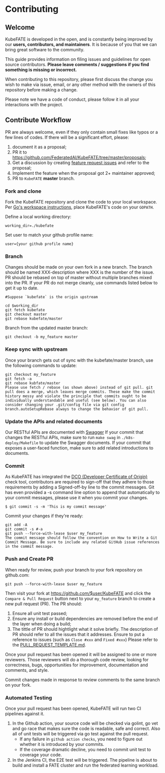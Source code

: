 # Contributing

## Welcome
KubeFATE is developed in the open, and is constantly being improved by our **users, contributors, and maintainers**. It is because of you that we can bring great software to the community.

This guide provides information on filing issues and guidelines for open source contributors. **Please leave comments / suggestions if you find something is missing or incorrect.**

When contributing to this repository, please first discuss the change you wish to make via issue, email, or any other method with the owners of this repository before making a change. 

Please note we have a code of conduct, please follow it in all your interactions with the project.

## Contribute Workflow
PR are always welcome, even if they only contain small fixes like typos or a few lines of codes. If there will be a significant effort, please:
1. document it as a proposal;
2. PR it to https://github.com/FederatedAI/KubeFATE/tree/master/proposals;
3. Get a discussion by creating [feature request issues](https://github.com/FederatedAI/KubeFATE/issues/new?assignees=&labels=&template=feature_request.md&title=) and refer to the proposal;
4. Implement the feature when the proposal got 2+ maintainer approved;
5. PR to `KubeFATE` **master** branch.

### Fork and clone
Fork the KubeFATE repository and clone the code to your local workspace. Per [Go's workspace instructions](https://golang.org/doc/code.html#Workspaces), place KubeFATE's code on your `GOPATH`.

Define a local working directory:
```
working_dir=./kubefate
```
Set user to match your github profile name:
```
user={your github profile name}
```

### Branch
Changes should be made on your own fork in a new branch. The branch should be named XXX-description where XXX is the number of the issue. PR should be rebased on top of master without multiple branches mixed into the PR. If your PR do not merge cleanly, use commands listed below to get it up to date.

```
#Suppose `kubefate` is the origin upstream

cd $working_dir
git fetch kubefate
git checkout master
git rebase kubefate/master
```
Branch from the updated master branch:
```
git checkout -b my_feature master
```

### Keep sync with upstream
Once your branch gets out of sync with the kubefate/master branch, use the following commands to update:
```
git checkout my_feature
git fetch -a
git rebase kubfate/master
Please use fetch / rebase (as shown above) instead of git pull. git pull does a merge, which leaves merge commits. These make the commit history messy and violate the principle that commits ought to be individually understandable and useful (see below). You can also consider changing your .git/config file via git config branch.autoSetupRebase always to change the behavior of git pull.
```

### Update the APIs and related documents
Our RESTful APIs are documented with [Swagger](https://swagger.io/)
If your commit that changes the RESTful APIs, make sure to run `make swag` in `./k8s-deploy/Makefile` to update the Swagger documents.
If your commit that exposes a user-faced function, make sure to add related introductions to documents.

### Commit
As KubeFATE has integrated the [DCO (Developer Certificate of Origin)](https://probot.github.io/apps/dco/) check tool, contributors are required to sign-off that they adhere to those requirements by adding a Signed-off-by line to the commit messages. Git has even provided a -s command line option to append that automatically to your commit messages, please use it when you commit your changes.
```
$ git commit -s -m 'This is my commit message'
```
Commit your changes if they're ready:
```
git add -A
git commit -s #-a
git push --force-with-lease $user my_feature
The commit message should follow the convention on How to Write a Git Commit Message. Be sure to include any related GitHub issue references in the commit message. 
```

### Push and Create PR
When ready for review, push your branch to your fork repository on github.com:
```
git push --force-with-lease $user my_feature
```
Then visit your fork at https://github.com/$user/KubeFATE and click the `Compare & Pull Request` button next to your `my_feature` branch to create a new pull request (PR). The PR should:
1. Ensure all unit test passed;
2. Ensure any install or build dependencies are removed before the end of the layer when doing a build;
3. The tittle of PR should hightlight what it solve briefly. The description of PR should refer to all the issues that it addresses. Ensure to put a reference to issues (such as `Close #xxx` and `Fixed #xxx`)  Please refer to the [PULL_REQUEST_TEMPLATE.md](https://github.com/FederatedAI/KubeFATE/blob/master/PULL_REQUEST_TEMPLATE.md).

Once your pull request has been opened it will be assigned to one or more reviewers. Those reviewers will do a thorough code review, looking for correctness, bugs, opportunities for improvement, documentation and comments, and style.

Commit changes made in response to review comments to the same branch on your fork.

### Automated Testing
Once your pull request has been opened, KubeFATE will run two CI pipelines against it.
1. In the Github action, your source code will be checked via golint, go vet and go race that makes sure the code is readable, safe and correct. Also all of unit tests will be triggered via go test against the pull request. 
	* If any failure in `github action checks`, you need to figure out whether it is introduced by your commits.
	* If the coverage dramatic decline, you need to commit unit test to coverage your code.
2. In the Jenkins CI, the E2E test will be triggered. The pipeline is about to build and install a FATE cluster and run the federated learning workload.